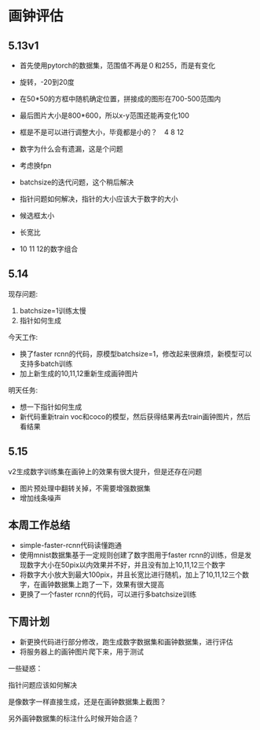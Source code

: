 # 画钟评估

## 5.13v1

- 首先使用pytorch的数据集，范围值不再是０和255，而是有变化
- 旋转，-20到20度
- 在50*50的方框中随机确定位置，拼接成的图形在700-500范围内
- 最后图片大小是800*600，所以x-y范围还能再变化100

- 框是不是可以进行调整大小，毕竟都是小的？　4 8  12
- 数字为什么会有遗漏，这是个问题
- 考虑换fpn
- batchsize的迭代问题，这个稍后解决
- 指针问题如何解决，指针的大小应该大于数字的大小

- 候选框太小
- 长宽比
- 10 11 12的数字组合

## 5.14

现存问题:

1. batchsize=1训练太慢
2. 指针如何生成

今天工作:

- 换了faster rcnn的代码，原模型batchsize=1，修改起来很麻烦，新模型可以支持多batch训练
- 加上新生成的10,11,12重新生成画钟图片

明天任务:

- 想一下指针如何生成
- 新代码重新train voc和coco的模型，然后获得结果再去train画钟图片，然后看结果

## 5.15

v2生成数字训练集在画钟上的效果有很大提升，但是还存在问题

- 图片预处理中翻转关掉，不需要增强数据集
- 增加线条噪声

## 本周工作总结

- simple-faster-rcnn代码读懂跑通
- 使用mnist数据集基于一定规则创建了数字图用于faster rcnn的训练，但是发现数字大小在50pix以内效果并不好，并且没有加上10,11,12三个数字
- 将数字大小放大到最大100pix，并且长宽比进行随机，加上了10,11,12三个数字，在画钟数据集上跑了一下，效果有很大提高
- 更换了一个faster rcnn的代码，可以进行多batchsize训练

## 下周计划

- 新更换代码进行部分修改，跑生成数字数据集和画钟数据集，进行评估
- 将服务器上的画钟图片爬下来，用于测试

一些疑惑：

指针问题应该如何解决

是像数字一样直接生成，还是在画钟数据集上截图？

另外画钟数据集的标注什么时候开始合适？